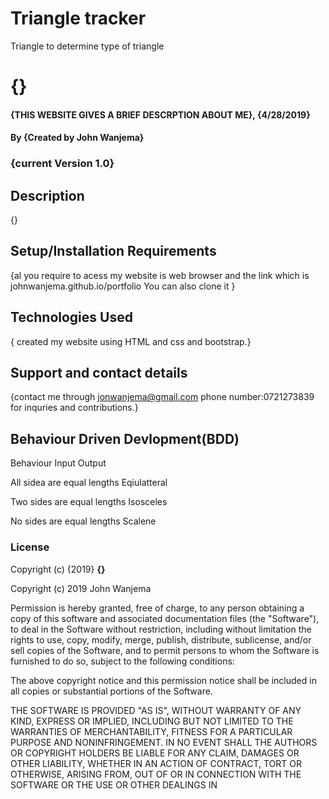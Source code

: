 # Triangle tracker
Triangle to determine type of triangle
# {}
#### {THIS WEBSITE GIVES A BRIEF DESCRPTION ABOUT ME}, {4/28/2019}
#### By **{Created by John Wanjema}**
### {current Version 1.0}
## Description
{}
## Setup/Installation Requirements
{al you require to acess my website is web browser and the link which is johnwanjema.github.io/portfolio
 You can also clone it }

## Technologies Used
{ created my website using HTML and css and bootstrap.}
## Support and contact details
{contact me through jonwanjema@gmail.com 
phone number:0721273839 for inquries and contributions.}

## Behaviour Driven Devlopment(BDD)
Behaviour                     Input                     Output

All sidea are equal          lengths                   Eqiulatteral

Two sides are equal          lengths                   Isosceles

No sides are equal           lengths                   Scalene





### License
Copyright (c) {2019} **{}**

Copyright (c) 2019 John Wanjema

Permission is hereby granted, free of charge, to any person obtaining a copy
of this software and associated documentation files (the "Software"), to deal
in the Software without restriction, including without limitation the rights
to use, copy, modify, merge, publish, distribute, sublicense, and/or sell
copies of the Software, and to permit persons to whom the Software is
furnished to do so, subject to the following conditions:

The above copyright notice and this permission notice shall be included in
all copies or substantial portions of the Software.

THE SOFTWARE IS PROVIDED "AS IS", WITHOUT WARRANTY OF ANY KIND, EXPRESS OR
IMPLIED, INCLUDING BUT NOT LIMITED TO THE WARRANTIES OF MERCHANTABILITY,
FITNESS FOR A PARTICULAR PURPOSE AND NONINFRINGEMENT. IN NO EVENT SHALL THE
AUTHORS OR COPYRIGHT HOLDERS BE LIABLE FOR ANY CLAIM, DAMAGES OR OTHER
LIABILITY, WHETHER IN AN ACTION OF CONTRACT, TORT OR OTHERWISE, ARISING FROM,
OUT OF OR IN CONNECTION WITH THE SOFTWARE OR THE USE OR OTHER DEALINGS IN
